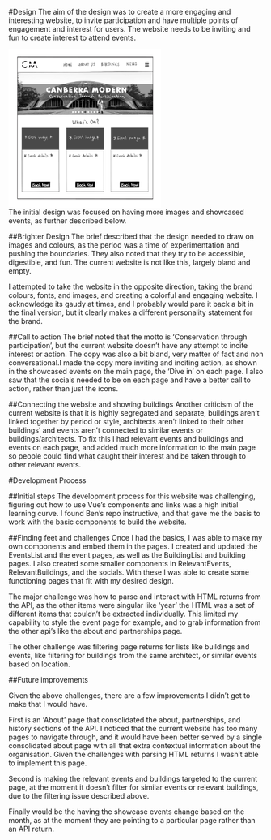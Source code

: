 #Design
The aim of the design was to create a more engaging and interesting website, to invite participation and have multiple points of engagement and interest for users. The website needs to be inviting and fun to create interest to attend events. 


<img src="Images/Initial Design.jpg"
     alt="Initial Design"
     style="display:block; margin-right: 10px; width:60%" />
The initial design was focused on having more images and showcased events, as further described below. 

##Brighter Design
The brief described that the design needed to draw on images and colours, as the period was a time of experimentation and pushing the boundaries. They also noted that they try to be accessible, digestible, and fun. The current website is not like this, largely bland and empty. 

I attempted to take the website in the opposite direction, taking the brand colours, fonts, and images, and creating a colorful and engaging website. I acknowledge its gaudy at times, and I probably would pare it back a bit in the final version, but it clearly makes a different personality statement for the brand. 

##Call to action
The brief noted that the motto is ‘Conservation through participation’, but the current website doesn’t have any attempt to incite interest or action. The copy was also a bit bland, very matter of fact and non conversational.I made the copy more inviting and inciting action, as shown in the showcased events on the main page, the ‘Dive in’ on each page. I also saw that the socials needed to be on each page and have a better call to action, rather than just the icons. 

##Connecting the website and showing buildings
Another criticism of the current website is that it is highly segregated and separate, buildings aren’t linked together by period or style, architects aren’t linked to their other buildings’ and events aren’t connected to similar events or buildings/architects. To fix this I had relevant events and buildings and events on each page, and added much more information to the main page so people could find what caught their interest and be taken through to other relevant events. 


#Development Process

##Initial steps
The development process for this website was challenging, figuring out how to use Vue’s components and links was a high initial learning curve. I found Ben’s repo instructive, and that gave me the basis to work with the basic components to build the website. 

##Finding feet and challenges
Once I had the basics, I was able to make my own components and embed them in the pages. I created and updated the EventsList and the event pages, as well as the BuildingList and building pages. I also created some smaller components in RelevantEvents, RelevantBuildings, and the socials. With these I was able to create some functioning pages that fit with my desired design. 

The major challenge was how to parse and interact with HTML returns from the API, as the other items were singular like ‘year’ the HTML was a set of different items that couldn’t be extracted individually. This limited my capability to style the event page for example, and to grab information from the other api’s like the about and partnerships page.

The other challenge was filtering page returns for lists like buildings and events, like filtering for buildings from the same architect, or similar events based on location. 

##Future improvements

Given the above challenges, there are a few improvements I didn’t get to make that I would have. 

First is an ‘About’ page that consolidated the about, partnerships, and history sections of the API. I noticed that the current website has too many pages to navigate through, and it would have been better served by a single consolidated about page with all that extra contextual information about the organisation. Given the challenges with parsing HTML returns I wasn’t able to implement this page. 

Second is making the relevant events and buildings targeted to the current page, at the moment it doesn’t filter for similar events or relevant buildings, due to the filtering issue described above. 

Finally would be the having the showcase events change based on the month, as at the moment they are pointing to a particular page rather than an API return. 
